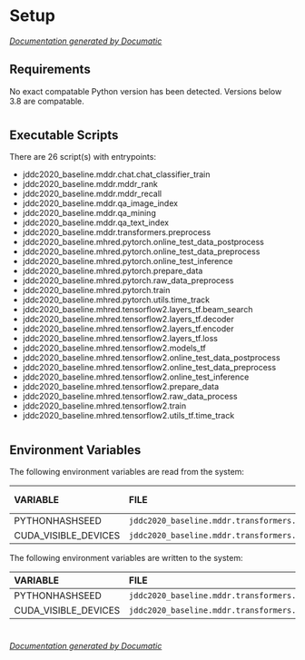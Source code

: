 # Setup

[_Documentation generated by Documatic_](https://www.documatic.com)

<!---Documatic-section-Requirements-start--->
## Requirements

No exact compatable Python version has been detected.
Versions below 3.8 are compatable.

# #
<!---Documatic-section-Requirements-end--->

<!---Documatic-section-Executable Scripts-start--->
## Executable Scripts

There are 26 script(s) with entrypoints:
* jddc2020_baseline.mddr.chat.chat_classifier_train
* jddc2020_baseline.mddr.mddr_rank
* jddc2020_baseline.mddr.mddr_recall
* jddc2020_baseline.mddr.qa_image_index
* jddc2020_baseline.mddr.qa_mining
* jddc2020_baseline.mddr.qa_text_index
* jddc2020_baseline.mddr.transformers.preprocess
* jddc2020_baseline.mhred.pytorch.online_test_data_postprocess
* jddc2020_baseline.mhred.pytorch.online_test_data_preprocess
* jddc2020_baseline.mhred.pytorch.online_test_inference
* jddc2020_baseline.mhred.pytorch.prepare_data
* jddc2020_baseline.mhred.pytorch.raw_data_preprocess
* jddc2020_baseline.mhred.pytorch.train
* jddc2020_baseline.mhred.pytorch.utils.time_track
* jddc2020_baseline.mhred.tensorflow2.layers_tf.beam_search
* jddc2020_baseline.mhred.tensorflow2.layers_tf.decoder
* jddc2020_baseline.mhred.tensorflow2.layers_tf.encoder
* jddc2020_baseline.mhred.tensorflow2.layers_tf.loss
* jddc2020_baseline.mhred.tensorflow2.models_tf
* jddc2020_baseline.mhred.tensorflow2.online_test_data_postprocess
* jddc2020_baseline.mhred.tensorflow2.online_test_data_preprocess
* jddc2020_baseline.mhred.tensorflow2.online_test_inference
* jddc2020_baseline.mhred.tensorflow2.prepare_data
* jddc2020_baseline.mhred.tensorflow2.raw_data_process
* jddc2020_baseline.mhred.tensorflow2.train
* jddc2020_baseline.mhred.tensorflow2.utils_tf.time_track

# #
<!---Documatic-section-Executable Scripts-end--->

<!---Documatic-section-Environment Variables-start--->
## Environment Variables

<!---Documatic-block-env_vars-start--->
The following environment variables are read from the system:

<!---Documatic-block-env_reads-start--->
|VARIABLE|FILE|DEFAULT VALUE|
|:---|:---|:---|
|PYTHONHASHSEED|`jddc2020_baseline.mddr.transformers.tools.common`||
|CUDA_VISIBLE_DEVICES|`jddc2020_baseline.mddr.transformers.tools.common`||
<!---Documatic-block-env_reads-end--->

The following environment variables are written to the system:

<!---Documatic-block-env_writes-start--->
|VARIABLE|FILE|VALUE|
|:---|:---|:---|
|PYTHONHASHSEED|`jddc2020_baseline.mddr.transformers.tools.common`||
|CUDA_VISIBLE_DEVICES|`jddc2020_baseline.mddr.transformers.tools.common`||
<!---Documatic-block-env_writes-end--->
<!---Documatic-block-env_vars-end--->

# #
<!---Documatic-section-Environment Variables-end--->

[_Documentation generated by Documatic_](https://www.documatic.com)